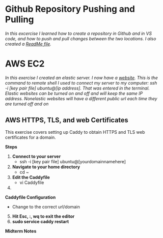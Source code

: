 # Github Repository Pushing and Pulling
###### In this excercise I learned how to create a repository in Github and in VS code, and how to push and pull changes between the two locations. I also created a [ReadMe file](https://github.com/LoganGrant1999/startup/blob/main/README.md).

# AWS EC2 
###### In this exercise I created an elastic server. I now have a [website](http://98.83.84.147/). This is the command to remote shell I used to connect my server to my computer:  ssh -i [key pair file] ubuntu@[ip address]. That was entered in the terminal. Elastic websites can be turned on and off and will keep the same IP address. Nonelastic websites will have a different public url each time they are turned off and on


## AWS HTTPS, TLS, and web Certificates

This exercise covers setting up Caddy to obtain HTTPS and TLS web certificates for a domain.

**Steps**

1. **Connect to your server**
    * ssh -i [key pair file] ubuntu@[yourdomainnamehere]
2. **Navigate to your home directory**
    * cd ~
3. **Edit the Caddyfile**
    * vi Caddyfile
4. 
**Caddyfile Configuration**
* Change to the correct url/domain
5. **Hit Esc, :, wq to exit the editor**
6. **sudo service caddy restart**

**Midterm Notes**


